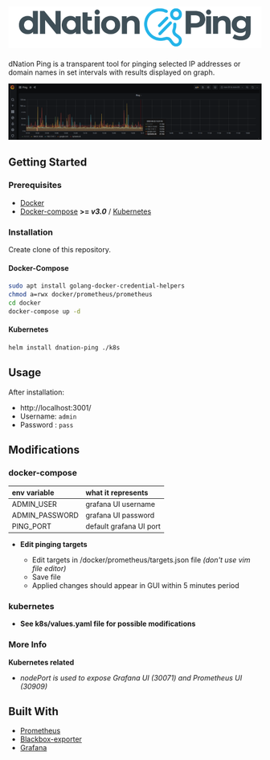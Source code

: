 ![alt text](images/dNPing_logo.png "dNation Ping logo")
-
dNation Ping is a transparent tool for pinging selected IP addresses or domain names in set intervals with results displayed on graph.

![alt text](images/ping_grafana_screenshot.png "dNation Ping GUI")

## Getting Started 
### Prerequisites

* [Docker](https://www.docker.com/)
* [Docker-compose](https://docs.docker.com/compose/) **>= *v3.0*** / [Kubernetes](https://kubernetes.io/)

### Installation

Create clone of this repository.

#### Docker-Compose
```bash
sudo apt install golang-docker-credential-helpers
chmod a=rwx docker/prometheus/prometheus
cd docker
docker-compose up -d
```

#### Kubernetes
```bash
helm install dnation-ping ./k8s
```

## Usage
After installation:
* http://localhost:3001/
* Username: `admin`
* Password : `pass`

## Modifications
### docker-compose

| env variable | what it represents |
| :--- | :--- |
| ADMIN_USER | grafana UI username |
| ADMIN_PASSWORD | grafana UI password |
| PING_PORT | default grafana UI port |

* **Edit pinging targets**

    - Edit targets in /docker/prometheus/targets.json file *(don't use vim file editor)*
    - Save file
    - Applied changes should appear in GUI within 5 minutes period
    
### kubernetes

* **See k8s/values.yaml file for possible modifications**    
    
### More Info
**Kubernetes related**

 - *nodePort is used to expose Grafana UI (30071) and Prometheus UI (30909)*

## Built With

* [Prometheus](https://prometheus.io/)
* [Blackbox-exporter](https://github.com/prometheus/blackbox_exporter/blob/master/README.md)
* [Grafana](https://grafana.com/)















